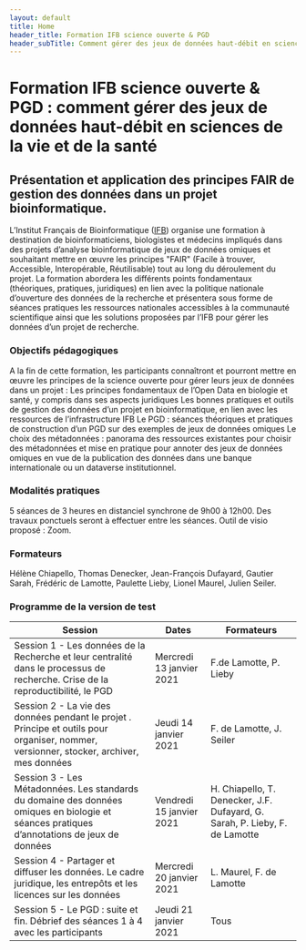 ```yaml
---
layout: default
title: Home
header_title: Formation IFB science ouverte & PGD 
header_subTitle: Comment gérer des jeux de données haut-débit en sciences de la vie et de la santé 
---
```


# Formation IFB science ouverte & PGD : comment gérer des jeux de données haut-débit en sciences de la vie et de la santé 

## Présentation et application des principes FAIR de gestion des données dans un projet bioinformatique.

L’Institut Français de Bioinformatique ([IFB](https://www.france-bioinformatique.fr/)) organise une formation à destination de bioinformaticiens, biologistes et médecins impliqués dans des projets d’analyse bioinformatique de jeux de données omiques et souhaitant mettre en œuvre les principes "FAIR" (Facile à trouver, Accessible, Interopérable, Réutilisable) tout au long du déroulement du projet. La formation abordera les différents points fondamentaux (théoriques, pratiques, juridiques) en lien avec la politique nationale d’ouverture des données de la recherche et présentera sous forme de séances pratiques les ressources nationales accessibles à la communauté scientifique ainsi que les solutions proposées par l’IFB pour gérer les données d’un projet de recherche.

### Objectifs pédagogiques

A la fin de cette formation, les participants connaîtront et pourront mettre en œuvre les principes de la science ouverte pour gérer leurs jeux de données dans un projet :
Les principes fondamentaux de l’Open Data en biologie et santé, y compris dans ses aspects juridiques
Les bonnes pratiques et outils de gestion des données d’un projet en bioinformatique, en lien avec les ressources de l’infrastructure IFB
Le PGD : séances théoriques et pratiques de construction d’un PGD sur des exemples de jeux de données omiques 
Le choix des métadonnées : panorama des ressources existantes pour choisir des métadonnées et mise en pratique pour annoter des jeux de données omiques en vue de la publication des données dans une banque internationale ou un dataverse institutionnel.

### Modalités pratiques

5 séances de 3 heures en distanciel synchrone de 9h00 à 12h00. Des travaux ponctuels seront à effectuer entre les séances.
Outil de visio proposé : Zoom.

### Formateurs

Hélène Chiapello, Thomas Denecker, Jean-François Dufayard, Gautier Sarah, Frédéric de Lamotte, Paulette Lieby, Lionel Maurel, Julien Seiler. 

### Programme de la version de test

| Session  | Dates    | Formateurs   |
| -------- | -------- | ------------ |
| Session 1 - Les données de la Recherche et leur centralité dans le processus de recherche. Crise de la reproductibilité, le PGD             | Mercredi 13 janvier 2021 | F.de Lamotte, P. Lieby                                                       |
| Session 2 - La vie des données pendant le projet . Principe et outils pour organiser, nommer, versionner, stocker, archiver, mes données    | Jeudi 14 janvier 2021    | F. de Lamotte, J. Seiler                                                     |
| Session 3 - Les Métadonnées. Les standards du domaine des données omiques en biologie et séances pratiques d’annotations de jeux de données | Vendredi 15 janvier 2021 | H. Chiapello, T. Denecker, J.F. Dufayard,  G. Sarah, P. Lieby, F. de Lamotte |
| Session 4 - Partager et diffuser les données. Le cadre juridique, les entrepôts et les licences sur les données                             | Mercredi 20 janvier 2021 | L. Maurel, F. de Lamotte                                                     |
| Session 5 - Le PGD : suite et fin. Débrief des séances 1 à 4 avec les participants                                                          | Jeudi 21 janvier 2021    | Tous                                                                         |